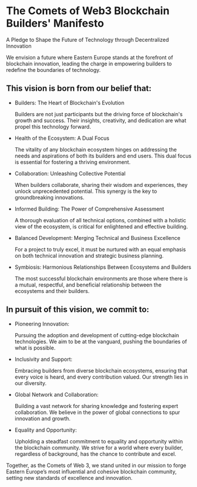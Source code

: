 # The Comets of Web3 Blockchain Builders' Manifesto
<p> A Pledge to Shape the Future of Technology through Decentralized Innovation<p>

We envision a future where Eastern Europe stands at the forefront of blockchain innovation, leading the charge in empowering builders to redefine the boundaries of technology.

## This vision is born from our belief that:

- Builders: The Heart of Blockchain's Evolution
  <p>Builders are not just participants but the driving force of blockchain's growth and success. Their insights, creativity, and dedication are what propel this technology forward.<p>

- Health of the Ecosystem: A Dual Focus
  <p>The vitality of any blockchain ecosystem hinges on addressing the needs and aspirations of both its builders and end users. This dual focus is essential for fostering a thriving environment.<p>

- Collaboration: Unleashing Collective Potential
  <p>When builders collaborate, sharing their wisdom and experiences, they unlock unprecedented potential. This synergy is the key to groundbreaking innovations.<p>

- Informed Building: The Power of Comprehensive Assessment
  <p>A thorough evaluation of all technical options, combined with a holistic view of the ecosystem, is critical for enlightened and effective building.<p>

- Balanced Development: Merging Technical and Business Excellence
  <p>For a project to truly excel, it must be nurtured with an equal emphasis on both technical innovation and strategic business planning.<p>

- Symbiosis: Harmonious Relationships Between Ecosystems and Builders
  <p>The most successful blockchain environments are those where there is a mutual, respectful, and beneficial relationship between the ecosystems and their builders.<p>


## In pursuit of this vision, we commit to:

- Pioneering Innovation:
  <p>Pursuing the adoption and development of cutting-edge blockchain technologies. We aim to be at the vanguard, pushing the boundaries of what is possible.<p>

- Inclusivity and Support:
  <p>Embracing builders from diverse blockchain ecosystems, ensuring that every voice is heard, and every contribution valued. Our strength lies in our diversity.<p>

- Global Network and Collaboration:
  <p>Building a vast network for sharing knowledge and fostering expert collaboration. We believe in the power of global connections to spur innovation and growth.<p>

- Equality and Opportunity:
  <p>Upholding a steadfast commitment to equality and opportunity within the blockchain community. We strive for a world where every builder, regardless of background, has the chance to contribute and excel.<p>

Together, as the Comets of Web 3, we stand united in our mission to forge Eastern Europe’s most influential and cohesive blockchain community, setting new standards of excellence and innovation.
